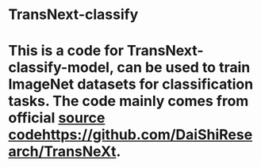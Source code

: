 # TransNext-classify

# **This is a code for TransNext-classify-model, can be used to train ImageNet datasets for classification tasks. The code mainly comes from official [source code](https://github.com/DaiShiResearch/TransNeXt)https://github.com/DaiShiResearch/TransNeXt.**
